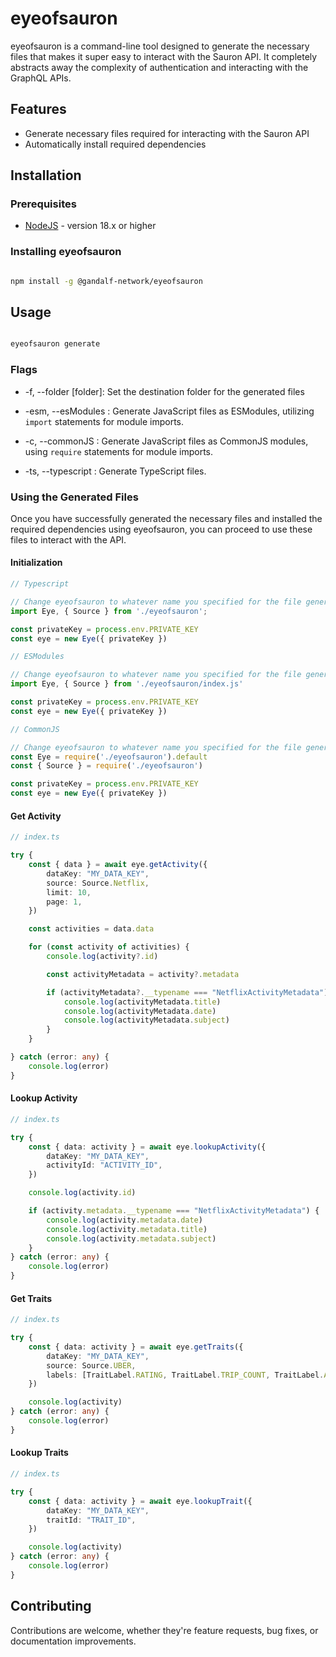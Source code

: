 # eyeofsauron

eyeofsauron is a command-line tool designed to generate the necessary files that makes it super easy to interact with the Sauron API. It completely abstracts away the complexity of authentication and interacting with the GraphQL APIs.

## Features

- Generate necessary files required for interacting with the Sauron API
- Automatically install required dependencies

## Installation

### Prerequisites

- [NodeJS](https://nodejs.org/) - version 18.x or higher

### Installing eyeofsauron

```bash

npm install -g @gandalf-network/eyeofsauron

```

## Usage

```bash

eyeofsauron generate

```

### Flags

- -f, --folder [folder]: Set the destination folder for the generated files

- -esm, --esModules : Generate JavaScript files as ESModules, utilizing `import` statements for module imports.

- -c, --commonJS : Generate JavaScript files as CommonJS modules, using `require` statements for module imports.

- -ts, --typescript : Generate TypeScript files.

### Using the Generated Files

Once you have successfully generated the necessary files and installed the required dependencies using eyeofsauron, you can proceed to use these files to interact with the API.

#### Initialization

```typescript
// Typescript

// Change eyeofsauron to whatever name you specified for the file generation
import Eye, { Source } from './eyeofsauron';

const privateKey = process.env.PRIVATE_KEY
const eye = new Eye({ privateKey })
```

```javascript
// ESModules

// Change eyeofsauron to whatever name you specified for the file generation
import Eye, { Source } from './eyeofsauron/index.js'

const privateKey = process.env.PRIVATE_KEY
const eye = new Eye({ privateKey })
```

```javascript
// CommonJS

// Change eyeofsauron to whatever name you specified for the file generation
const Eye = require('./eyeofsauron').default
const { Source } = require('./eyeofsauron')

const privateKey = process.env.PRIVATE_KEY
const eye = new Eye({ privateKey })
```

#### Get Activity

```typescript
// index.ts

try {
    const { data } = await eye.getActivity({
        dataKey: "MY_DATA_KEY",
        source: Source.Netflix,
        limit: 10,
        page: 1,
    })

    const activities = data.data

    for (const activity of activities) {
        console.log(activity?.id)

        const activityMetadata = activity?.metadata

        if (activityMetadata?.__typename === "NetflixActivityMetadata") {
            console.log(activityMetadata.title)
            console.log(activityMetadata.date)
            console.log(activityMetadata.subject)
        }
    }

} catch (error: any) {
    console.log(error)
}
```

#### Lookup Activity

```typescript
// index.ts

try {
    const { data: activity } = await eye.lookupActivity({
        dataKey: "MY_DATA_KEY",
        activityId: "ACTIVITY_ID",
    })

    console.log(activity.id)

    if (activity.metadata.__typename === "NetflixActivityMetadata") {
        console.log(activity.metadata.date)
        console.log(activity.metadata.title)
        console.log(activity.metadata.subject)
    }
} catch (error: any) {
    console.log(error)
}
```

#### Get Traits

```typescript
// index.ts

try {
    const { data: activity } = await eye.getTraits({
        dataKey: "MY_DATA_KEY",
        source: Source.UBER,
        labels: [TraitLabel.RATING, TraitLabel.TRIP_COUNT, TraitLabel.ACCOUNT_CREATED_ON],
    })

    console.log(activity)
} catch (error: any) {
    console.log(error)
}
```

#### Lookup Traits

```typescript
// index.ts

try {
    const { data: activity } = await eye.lookupTrait({
        dataKey: "MY_DATA_KEY",
        traitId: "TRAIT_ID",
    })

    console.log(activity)
} catch (error: any) {
    console.log(error)
}
```

## Contributing

Contributions are welcome, whether they're feature requests, bug fixes, or documentation improvements.
